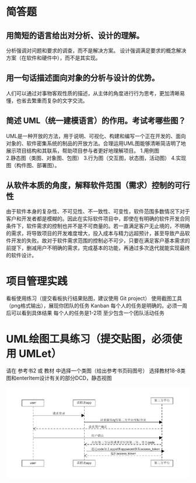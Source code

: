 # 简答题

## 用简短的语言给出对分析、设计的理解。
分析强调对问题和要求的调查，而不是解决方案。 
设计强调满足要求的概念解决方案（在软件和硬件中），而不是其实现。 
## 用一句话描述面向对象的分析与设计的优势。
人们可以通过对事物客观性质的描述，从主体的角度进行行为思考，更加清晰易懂，也省去繁重而复杂的文字交流。
## 简述 UML（统一建模语言）的作用。考试考哪些图？
UML是一种开放的方法，用于说明、可视化、构建和编写一个正在开发的、面向对象的、软件密集系统的制品的开放方法。合理运用UML图能够清晰简洁明了地展示项目结构和其联系，帮助项目参与者更好地理解项目。
1.用例图  
2.静态图（类图、对象图、包图）
3.行为图（交互图，状态图，活动图）
4.实现图（构件图、部署图）。
## 从软件本质的角度，解释软件范围（需求）控制的可行性
由于软件本身的复杂性、不可见性、不一致性、可变性，软件范围多数情况下对于客户和开发者都是模糊的。因此在实际软件项目中，即使在有明确的软件开发合同条件下，软件需求的控制也并不是不可商量的。若一直满足客户无止境的，不明确的需求，将导致项目的开发难度增大，投入成本与精力远超预计，甚至导致产品软件开发的失败。故对于软件需求范围的控制必不可少，只要在满足客户基本需求的前提下，删减用户不明确的需求，完成基本的功能，再通过多次迭代就能实现最终的软件设计。

# 项目管理实践

看板使用练习（提交看板执行结果贴图，建议使用 Git project）
使用截图工具（png格式输出），展现你团队的任务 Kanban
每个人的任务是明确的。必须一周后可以看到具体结果
每个人的任务是1-2项
至少包含一个团队活动任务


 

# UML绘图工具练习（提交贴图，必须使用 UMLet）

请在 参考书2 或 教材 中选择一个类图（给出参考书页码图号）
选择教材18-8类图和enterItem设计有关的部分DCD，静态视图

![img](https://github.com/gongwj7/software-analysis-design/blob/master/hw2-1.png?raw=true)


